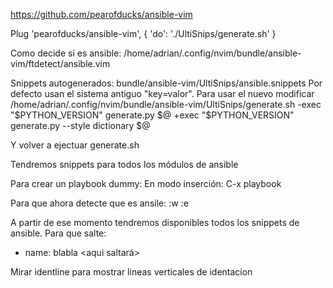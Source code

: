 https://github.com/pearofducks/ansible-vim

Plug 'pearofducks/ansible-vim', { 'do': './UltiSnips/generate.sh' }

Como decide si es ansible:
/home/adrian/.config/nvim/bundle/ansible-vim/ftdetect/ansible.vim

Snippets autogenerados:
bundle/ansible-vim/UltiSnips/ansible.snippets
Por defecto usan el sistema antiguo "key=valor".
Para usar el nuevo modificar /home/adrian/.config/nvim/bundle/ansible-vim/UltiSnips/generate.sh
-exec "$PYTHON_VERSION" generate.py $@
+exec "$PYTHON_VERSION" generate.py --style dictionary $@

Y volver a ejectuar generate.sh


Tendremos snippets para todos los módulos de ansible

Para crear un playbook dummy:
En modo inserción: C-x
playbook

Para que ahora detecte que es ansile:
:w
:e

A partir de ese momento tendremos disponibles todos los snippets de ansible.
Para que salte:
- name: blabla
  <aqui saltará>


Mirar identline para mostrar lineas verticales de identacion
